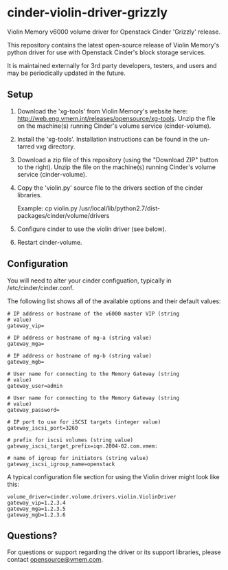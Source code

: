 cinder-violin-driver-grizzly
============================

Violin Memory v6000 volume driver for Openstack Cinder 'Grizzly'
release.

This repository contains the latest open-source release of Violin
Memory's python driver for use with Openstack Cinder's block storage
services.

It is maintained externally for 3rd party developers, testers, and
users and may be periodically updated in the future.

Setup
-----

1. Download the 'xg-tools' from Violin Memory's website here:
http://web.eng.vmem.int/releases/opensource/xg-tools.  Unzip the file
on the machine(s) running Cinder's volume service (cinder-volume).

2. Install the 'xg-tools'.  Installation instructions can be found in
the un-tarred vxg directory.

3. Download a zip file of this repository (using the "Download ZIP"
button to the right). Unzip the file on the machine(s) running
Cinder's volume service (cinder-volume).

4. Copy the 'violin.py' source file to the drivers section of the
cinder libraries.

    Example: cp violin.py /usr/local/lib/python2.7/dist-packages/cinder/volume/drivers

5. Configure cinder to use the violin driver (see below).

6. Restart cinder-volume.

Configuration
-------------

You will need to alter your cinder configuation, typically in
/etc/cinder/cinder.conf.

The following list shows all of the available options and their
default values:

    # IP address or hostname of the v6000 master VIP (string
    # value)
    gateway_vip=

    # IP address or hostname of mg-a (string value)
    gateway_mga=

    # IP address or hostname of mg-b (string value)
    gateway_mgb=

    # User name for connecting to the Memory Gateway (string
    # value)
    gateway_user=admin

    # User name for connecting to the Memory Gateway (string
    # value)
    gateway_password=

    # IP port to use for iSCSI targets (integer value)
    gateway_iscsi_port=3260

    # prefix for iscsi volumes (string value)
    gateway_iscsi_target_prefix=iqn.2004-02.com.vmem:

    # name of igroup for initiators (string value)
    gateway_iscsi_igroup_name=openstack

A typical configuration file section for using the Violin driver might
look like this:

    volume_driver=cinder.volume.drivers.violin.ViolinDriver
    gateway_vip=1.2.3.4
    gateway_mga=1.2.3.5
    gateway_mgb=1.2.3.6

Questions?
----------

For questions or support regarding the driver or its support
libraries, please contact opensource@vmem.com.